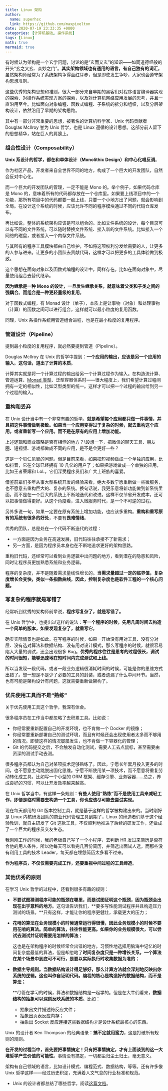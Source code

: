 ```yaml
---
title: Linux 架构
author:
  name: superhsc
  link: https://github.com/maxpixelton
date: 2020-07-19 23:33:35 +0800
categories: [计算机基础, 操作系统]
tags: [Linux]
math: true
mermaid: true
---
```



有时候认为架构是一个玄学问题，讨论的是“玄而又玄”的知识——如同道德经般的开头“玄之又玄、众妙之门”。**其实架构领域也有通用的语言，有自己独有的词汇**。虽然架构师经常为了系统架构争得面红耳赤，但是即使发生争吵，大家也会遵守架构思想准则。

这些优秀的架构思想和准则，很大一部分来自早期的黑客们对程序语言编译器实现的探索、对操作系统实现方案的探索，以及对计算机网络应用发展的思考，并且一直沿用至今。比如面向对象编程、函数式编程、子系统的拆分和组织，以及分层架构设计，依然沿用了早期的架构思路。

其中有一部分非常重要的思想，被著名的计算机科学家、Unix 代码贡献者 Douglas McIlroy 誉为 Unix 哲学，也是 Linux 遵循的设计思想。这部分前人留下的思想精华，站在巨人的肩膀上。

### 组合性设计（Composability）

**Unix 系设计的哲学，都在和单体设计（Monolithic Design）和中心化唱反调**。

作为社区产品，开发者来自全世界不同的地方，构成了一个巨大的开发团队，自然会反对中心化。

而一个巨大的开发团队的管理，一定不能是 Mono  的。举个例子，如果代码仓库是 Mono 的，意味着所有的代码都存放在一个仓库里。如果要上线项目中的一个功能，那所有项目中的代码都要一起上线，只要一个小地方出了问题，就会影响到全局。在设计这个系统的时候，应该允许不同的程序模块通过不同的代码仓库发布。

再比如说，整体的系统架构应该是可以组合的。比如文件系统的设计，每个目录可以有不同的文件系统，可以随时替换文件系统、接入新的文件系统。比如接入一个网络的磁盘，或者接入一个内存文件系统。

与其所有的程序工具模块都由自己维护，不如将这项权利分发给需要的人，让更多的人参与进来。让更多的小团队去贡献代码，这样才可以把更多的工具体验做到极致。

这个思想在面向对象以及函数式编程的设计中，同样存在。比如在面向对象中，尽量使用组合去替代继承。

**因为继承是一种 Mono 的设计，一旦发生继承关系，就意味着父类和子类之间的强耦合**。**而组合是一种更轻量级的复用**。

对于函数式编程，有 Monad 设计（单子），本质上是让事物（对象）和处理事物（计算）的函数之间可以进行组合，这样就可以最小粒度的复用函数。

同理，Unix 系操作系统用管道组合进程，也是在最小粒度的复用程序。

### 管道设计（Pipeline）

提到最小粒度的复用程序，就必然要提到管道（Pipeline）。

Douglas McIlroy 在 Unix 的哲学中提到：**一个应用的输出，应该是另一个应用的输入**。**这句话，道出了计算的本质**。

计算其实就是将一个计算过程的输出给另一个计算过程作为输入。在构造流计算、管道运算、[Monad 类型](https://baike.baidu.com/item/Monad/1061393?fr=aladdin)、泛型容器体系时——很大程度上，我们希望计算过程间拥有一定的相似性，比如泛型类型的统一。这样才可以把一个过程的输出给到另一个过程的输入。

### 重构和丢弃

在 Unix 设计当中有一个非常有趣的哲学。**就是希望每个应用都只做一件事情，并且把这件事情做到极致。如果当一个应用变得过于复杂的时候，就去重构这个应用，或者重新写一个应用。而不是在原有的应用上增加功能。**

上述逻辑和商业策略是否有相悖的地方？\设想一下，把微信的聊天工具、朋友圈、短视频、游戏都做成不同的应用，是不是会更好一些？

这是一个见仁见智的问题。但是目前来看，如果把短视频做成一个单独的应用，比如抖音，它在全球已经拥有 10 几亿的用户了；如果把游戏做成一个单独的应用，比如王者荣耀和 LoL，它们深受程序员们和广大上班族的喜爱。

借鉴前辈们多年从事大型系统开发的经验来看，绝大多数宁愿重新做一些微服务，也不愿意去重构巨大的、复杂的系统。换句话说，我更乐意将新功能做到新系统里面，而不是在一个巨大的系统上不断地迭代和改进。这样不仅节省开发成本，还可以把事情做得更好。从这个角度看，进入微服务时代，是一个不可逆的过程。

另外多说一句，如果一定要在原有系统上增加功能，也应该多重构。**重构和重写原有的系统有很多的好处**，不要有**畏难情绪**。

优秀的团队，总是处在一个代码不断迭代的过程：

- 一方面是因为业务在高速发展，旧代码往往承接不了新需求；
- 另一方面，是因为程序员本身也在不断地追求更好的架构思路。

重构旧代码，还经常可以看到业务逻辑中出问题的地方，看到潜在的隐患和风险，同时让程序员更加熟悉系统和业务逻辑。

程序的复杂度，并不是随着需求量线性增长的。**当需求量超过一定的临界值，复杂度增长会变快，类似一条指数曲线**。**因此，控制复杂度也是软件工程的一个核心问题。**

### 写复杂的程序就是写错了

经常听到优秀的架构师前辈说，**程序写复杂了，就是写错了。**

在 Unix 哲学中，也提出过这样的说法：**写一个程序的时候，先用几周时间去构造一个简单的版本，如果发现复杂了，就重写它**。

确实实际情景也是如此。在写程序的时候，如果一开始没有用对工具、没有分对层、没有选对算法和数据结构、没有用对设计模式，那么写程序的时候，就很容易陷入大量的调试，还会出现很多 Bug。**优秀的程序往往是思考的过程很长，调试的时间很短，能够迅速地在短时间内完成测试和上线。**

所以当发现一段代码，或者一段业务逻辑很消耗时间的时候，可能是你的思维方式出错了。想一想是不是少了必要的工具的封装，或者遗漏了什么中间环节。当然，也有可能是架构设计有问题，这就需要重新做架构了。

### 优先使用工具而不是“熟练”

关于优先使用工具这个哲学，我深有体会。

很多程序员在工作当中都忽略了去积累工具。比如说：

- 你经常要重新配置自己的开发环境，也不肯做一个 Docker 的镜像；
- 你经常要重新部署自己的测试环境，而且有时候还会出现使用者太多而不够用的情况。即使这样的情况屡屡发生，也不肯做一下容器化的管理；
- Git 的代码提交之后，不会触发自动化测试，需要人工去点鼠标，甚至需要由资深的测试手动去测。

很多程序员都认为自己对某项技术足够熟练了。因此，宁愿长年累月投入更多的时间，也不愿意主动跳脱出固化思维。宁愿不断使用某一项技术，而不愿意将重复劳动转化成工具。比如写一个小型的 ORM 框架、缓存引擎、业务容器……总之，养成良好的习惯，可以让开发效率越来越高。

在 Unix 哲学当中，有这样一条规则：**有些人使用“熟练”而不是使用工具来减轻工作，即便是临时需要去构造一个工具，你也应该尽可能去尝试实现。**

现在每天都用的 Git 版本控制工具，就是基于这样的哲学被构建出来的。当时刚好是 Linux  内核研发团队的商业代码管理工具到期了，Linux 的缔造者们基于这个经验教训，就自主研发了 Git  这款工具，不仅顺利地推进了后续的研发工作，还做成了一个巨大的程序员交友生态。

我刚刚工作的时候，我的老板自己写了一个小程序，去判断 HR 发过来简历是否符合他的用人条件。所以他每天可以看完几百份简历，并筛选出面试人选。而那些没有利用工具的技术 Leader，每天都在埋怨简历太多看不过来。

**作为程序员，不仅仅需要完成工作，还要重视中间过程的工具缔造**。

### 其他优秀的原则

在学习 Unix 哲学的过程中，还看到很多有趣的规则：

- **不要试图猜测程序可能的瓶颈在哪里，而是试图证明这个瓶颈，因为瓶颈会出现在出乎意料的地方**。这句话告诉我们，**要多写性能测试程序并且构造压力测试的场景。**只有这样，才能让你的程序更健壮，承载更大的压力；

- **花哨的算法在业务规模小的时候通常运行得很慢，因此业务规模小的时候不要用花哨的算法。简单的算法，往往性能更高。如果你的业务规模很大，可以尝试去测试并证明需要用怎样的算法**；

  这也是在架构程序的时候经常会出错的地方。习惯性地选择用脑海中记忆的时间复杂度最低的算法，但是却忽略了**时间复杂度只是一种增长关系，一个算法在某个场景中到底可不可行，是要以实际执行时收集数据为准的**；

- **数据主导规则。当数据结构设计得足够好，那么计算方法就会深刻地反映出你系统的逻辑。这也叫作自证明代码。编程的核心是构造好的数据结构，而不是算法；**

  **尽管在学习的时候，算法和数据结构是一起学的。但是在大牛们看来，**数据结构的抽象可以深刻反映系统的本质**。比如：

  - 抽象出文件描述符反应文件；
  - 抽象出页表反应内存；
  - 抽象出 Socket 反应连接这些数据结构才是设计系统最核心的东西。

Unix 的设计者 Ken Thompson 的经典语录：**搞不定就用蛮力**，这是打破所有规则的规则。

**在开发的过程当中，首先要把事情搞定！只有把事情搞定，才有上面谈到的这一大堆哲学产生价值的可能性**。事情没有搞定，一切都尘归尘土归土，毫无意义。

架构有自己领域的语言，比如设计模式、编程范式、数据结构，等等。还有许多像 Unix 哲学这样——经过历史积淀，充满着人文气息的行业标准和规范。

- Unix 的设计者都总结了哪些哲学，阅读[这篇文档](http://www.catb.org/~esr/writings/taoup/html/ch01s06.html)。
